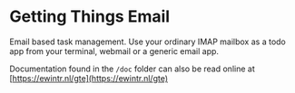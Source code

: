 # Getting Things Email

Email based task management. Use your ordinary IMAP mailbox as a todo app from your terminal, webmail or a generic email app.

Documentation found in the `/doc` folder can also be read online at [https://ewintr.nl/gte](https://ewintr.nl/gte)
